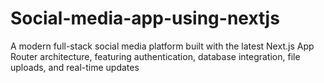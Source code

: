 # Social-media-app-using-nextjs
A modern full-stack social media platform built with the latest Next.js App Router architecture, featuring authentication, database integration, file uploads, and real-time updates
